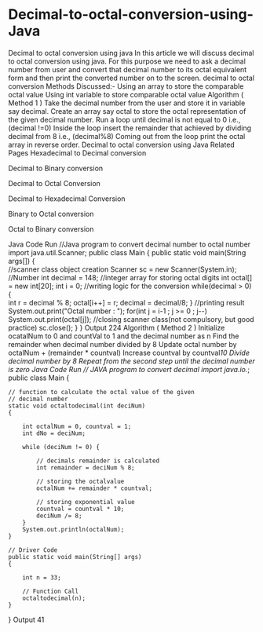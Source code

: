 # Decimal-to-octal-conversion-using-Java

Decimal to octal conversion using java
In this article we will discuss decimal to octal conversion using java. For this purpose we need to ask a decimal number from user and convert that decimal number to its octal equivalent form and then print the converted number on to the screen.
decimal to octal conversion
Methods Discussed:-
Using an array to store the comparable octal value
Using int variable to store comparable octal value
Algorithm  ( Method 1 )
Take the decimal number from the user and store it in variable say decimal.
Create an array say octal to store the octal representation of the given decimal number.
Run a loop until decimal is not equal to 0 i.e., (decimal !=0)
Inside the loop insert the remainder that achieved by dividing decimal from 8 i.e., (decimal%8)
Coming out from the loop print the octal array in reverse order.
Decimal to octal conversion using Java
Related Pages
Hexadecimal to Decimal conversion

Decimal to Binary conversion

Decimal to Octal Conversion

Decimal to Hexadecimal Conversion

Binary to Octal conversion

Octal to Binary conversion

Java Code
Run
//Java program to convert decimal number to octal number
import java.util.Scanner;
public class Main
{
	public static void main(String args[])
	{   
		//scanner class object creation
		Scanner sc = new Scanner(System.in); 
		//Number
		int decimal = 148;
		//integer array for storing octal digits
		int octal[] = new int[20];
		int i = 0; 
		//writing logic for the conversion 
		while(decimal > 0)
		{       
			int r = decimal % 8;
			octal[i++] = r;
			decimal = decimal/8;
		}
		//printing result
		System.out.print("Octal number : ");
		for(int j = i-1 ; j >= 0 ; j--)
		System.out.print(octal[j]);
		//closing scanner class(not compulsory, but good practice)
		sc.close();
	}
}
Output
224
Algorithm  ( Method 2 )
Initialize ocatalNum to 0 and countVal to 1 and the decimal number as n
Find the remainder when decimal number divided by 8
Update octal number by octalNum + (remainder * countval)
Increase countval by countval*10
Divide decimal number by 8
Repeat from the second step until the decimal number is zero
Java Code
Run
// JAVA program to convert decimal
import java.io.*;
public class Main {

    // function to calculate the octal value of the given
    // decimal number
    static void octaltodecimal(int deciNum)
    {

        int octalNum = 0, countval = 1;
        int dNo = deciNum;

        while (deciNum != 0) {

            // decimals remainder is calculated
            int remainder = deciNum % 8;

            // storing the octalvalue
            octalNum += remainder * countval;

            // storing exponential value
            countval = countval * 10;
            deciNum /= 8;
        }
        System.out.println(octalNum);
    }

    // Driver Code
    public static void main(String[] args)
    {

        int n = 33;

        // Function Call
        octaltodecimal(n);
    }
}
Output
41
